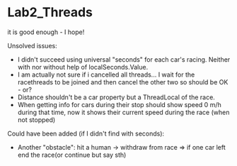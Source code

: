 # Lab2_Threads

it is good enough - I hope!

Unsolved issues:
- I didn't succeed using universal "seconds" for each car's racing. Neither with nor without help of localSeconds.Value.
- I am actually not sure if i cancelled all threads... 
  I wait for the racethreads to be joined and then cancel the other two so should be OK - or?
- Distance shouldn't be a car property but a ThreadLocal of the race.
- When getting info for cars during their stop should show speed 0 m/h during that time, 
  now it shows their current speed during the race (when not stopped)

Could have been added (if I didn't find with seconds):
- Another "obstacle": hit a human -> withdraw from race => if one car left end the race(or continue but say sth)